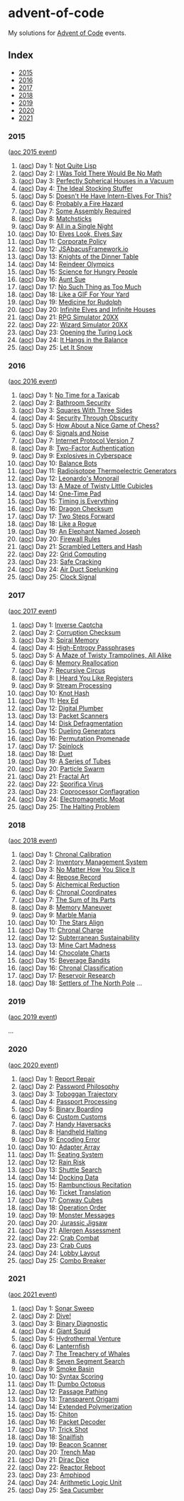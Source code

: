 # advent-of-code

My solutions for [Advent of Code](https://adventofcode.com/) events.


## Index

- [2015](#2015)
- [2016](#2016)
- [2017](#2017)
- [2018](#2018)
- [2019](#2019)
- [2020](#2020)
- [2021](#2021)


### 2015

([aoc 2015 event](https://adventofcode.com/2015))

1. ([aoc](https://adventofcode.com/2015/day/1)) Day 1: [Not Quite Lisp](y2015/day01_floors.py)
2. ([aoc](https://adventofcode.com/2015/day/2)) Day 2: [I Was Told There Would Be No Math](y2015/day02_wrapping.py)
3. ([aoc](https://adventofcode.com/2015/day/3)) Day 3: [Perfectly Spherical Houses in a Vacuum](y2015/day03_houses.py)
4. ([aoc](https://adventofcode.com/2015/day/4)) Day 4: [The Ideal Stocking Stuffer](y2015/day04_md5.py)
5. ([aoc](https://adventofcode.com/2015/day/5)) Day 5: [Doesn't He Have Intern-Elves For This?](y2015/day05_naughty.py)
6. ([aoc](https://adventofcode.com/2015/day/6)) Day 6: [Probably a Fire Hazard](y2015/day06_lights.py)
7. ([aoc](https://adventofcode.com/2015/day/7)) Day 7: [Some Assembly Required](y2015/day07_logic_wires.py)
8. ([aoc](https://adventofcode.com/2015/day/8)) Day 8: [Matchsticks](y2015/day08_strings.py)
9. ([aoc](https://adventofcode.com/2015/day/9)) Day 9: [All in a Single Night](y2015/day09_traveling.py)
10. ([aoc](https://adventofcode.com/2015/day/10)) Day 10: [Elves Look, Elves Say](y2015/day10_look_and_say.py)
11. ([aoc](https://adventofcode.com/2015/day/11)) Day 11: [Corporate Policy](y2015/day11_password.py)
12. ([aoc](https://adventofcode.com/2015/day/12)) Day 12: [JSAbacusFramework.io](y2015/day12_json.py)
13. ([aoc](https://adventofcode.com/2015/day/13)) Day 13: [Knights of the Dinner Table](y2015/day13_seating.py)
14. ([aoc](https://adventofcode.com/2015/day/14)) Day 14: [Reindeer Olympics](y2015/day14_racing.py)
15. ([aoc](https://adventofcode.com/2015/day/15)) Day 15: [Science for Hungry People](y2015/day15_recipe.py)
16. ([aoc](https://adventofcode.com/2015/day/16)) Day 16: [Aunt Sue](y2015/day16_aunts.py)
17. ([aoc](https://adventofcode.com/2015/day/17)) Day 17: [No Such Thing as Too Much](y2015/day17_containers.py)
18. ([aoc](https://adventofcode.com/2015/day/18)) Day 18: [Like a GIF For Your Yard](y2015/day18_life.py)
19. ([aoc](https://adventofcode.com/2015/day/19)) Day 19: [Medicine for Rudolph](y2015/day19_medicine.py)
20. ([aoc](https://adventofcode.com/2015/day/20)) Day 20: [Infinite Elves and Infinite Houses](y2015/day20_houses.py)
21. ([aoc](https://adventofcode.com/2015/day/21)) Day 21: [RPG Simulator 20XX](y2015/day21_rpg.py)
22. ([aoc](https://adventofcode.com/2015/day/22)) Day 22: [Wizard Simulator 20XX](y2015/day22_rpg_spells.py)
23. ([aoc](https://adventofcode.com/2015/day/23)) Day 23: [Opening the Turing Lock](y2015/day23_turing.py)
24. ([aoc](https://adventofcode.com/2015/day/24)) Day 24: [It Hangs in the Balance](y2015/day24_balancing.py)
25. ([aoc](https://adventofcode.com/2015/day/25)) Day 25: [Let It Snow](y2015/day25_secret.py)


### 2016

([aoc 2016 event](https://adventofcode.com/2016))

1. ([aoc](https://adventofcode.com/2016/day/1)) Day 1: [No Time for a Taxicab](y2016/day01_walk.py)
2. ([aoc](https://adventofcode.com/2016/day/2)) Day 2: [Bathroom Security](y2016/day02_keypad.py)
3. ([aoc](https://adventofcode.com/2016/day/3)) Day 3: [Squares With Three Sides](y2016/day03_triangles.py)
4. ([aoc](https://adventofcode.com/2016/day/4)) Day 4: [Security Through Obscurity](y2016/day04_rooms.py)
5. ([aoc](https://adventofcode.com/2016/day/5)) Day 5: [How About a Nice Game of Chess?](y2016/day05_md5.py)
6. ([aoc](https://adventofcode.com/2016/day/6)) Day 6: [Signals and Noise](y2016/day06_repcode.py)
7. ([aoc](https://adventofcode.com/2016/day/7)) Day 7: [Internet Protocol Version 7](y2016/day07_ipv7.py)
8. ([aoc](https://adventofcode.com/2016/day/8)) Day 8: [Two-Factor Authentication](y2016/day08_led.py)
9. ([aoc](https://adventofcode.com/2016/day/9)) Day 9: [Explosives in Cyberspace](y2016/day09_compression.py)
10. ([aoc](https://adventofcode.com/2016/day/10)) Day 10: [Balance Bots](y2016/day10_bots.py)
11. ([aoc](https://adventofcode.com/2016/day/11)) Day 11: [Radioisotope Thermoelectric Generators](y2016/day11_elevator.py)
12. ([aoc](https://adventofcode.com/2016/day/12)) Day 12: [Leonardo's Monorail](y2016/day12_assembler.py)
13. ([aoc](https://adventofcode.com/2016/day/13)) Day 13: [A Maze of Twisty Little Cubicles](y2016/day13_infinimaze.py)
14. ([aoc](https://adventofcode.com/2016/day/14)) Day 14: [One-Time Pad](y2016/day14_onetime.py)
15. ([aoc](https://adventofcode.com/2016/day/15)) Day 15: [Timing is Everything](y2016/day15_discs.py)
16. ([aoc](https://adventofcode.com/2016/day/16)) Day 16: [Dragon Checksum](y2016/day16_dragon.py)
17. ([aoc](https://adventofcode.com/2016/day/17)) Day 17: [Two Steps Forward](y2016/day17_md5_doors.py)
18. ([aoc](https://adventofcode.com/2016/day/18)) Day 18: [Like a Rogue](y2016/day18_traps.py)
19. ([aoc](https://adventofcode.com/2016/day/19)) Day 19: [An Elephant Named Joseph](y2016/day19_white_elephant.py)
20. ([aoc](https://adventofcode.com/2016/day/20)) Day 20: [Firewall Rules](y2016/day20_firewall.py)
21. ([aoc](https://adventofcode.com/2016/day/21)) Day 21: [Scrambled Letters and Hash](y2016/day21_scrambling.py)
22. ([aoc](https://adventofcode.com/2016/day/22)) Day 22: [Grid Computing](y2016/day22_disk_grid.py)
23. ([aoc](https://adventofcode.com/2016/day/23)) Day 23: [Safe Cracking](y2016/day23_asm_toggle.py)
24. ([aoc](https://adventofcode.com/2016/day/24)) Day 24: [Air Duct Spelunking](y2016/day24_tsp.py)
25. ([aoc](https://adventofcode.com/2016/day/25)) Day 25: [Clock Signal](y2016/day25_clock.py)


### 2017

([aoc 2017 event](https://adventofcode.com/2017))

1. ([aoc](https://adventofcode.com/2017/day/1)) Day 1: [Inverse Captcha](y2017/day01_captcha.py)
2. ([aoc](https://adventofcode.com/2017/day/2)) Day 2: [Corruption Checksum](y2017/day02_spreadsheet.py)
3. ([aoc](https://adventofcode.com/2017/day/3)) Day 3: [Spiral Memory](y2017/day03_spiral.py)
4. ([aoc](https://adventofcode.com/2017/day/4)) Day 4: [High-Entropy Passphrases](y2017/day04_passphrase.py)
5. ([aoc](https://adventofcode.com/2017/day/5)) Day 5: [A Maze of Twisty Trampolines, All Alike](y2017/day05_jumps.py)
6. ([aoc](https://adventofcode.com/2017/day/6)) Day 6: [Memory Reallocation](y2017/day06_realloc.py)
7. ([aoc](https://adventofcode.com/2017/day/7)) Day 7: [Recursive Circus](y2017/day07_tower.py)
8. ([aoc](https://adventofcode.com/2017/day/8)) Day 8: [I Heard You Like Registers](y2017/day08_registers.py)
9. ([aoc](https://adventofcode.com/2017/day/9)) Day 9: [Stream Processing](y2017/day09_garbage.py)
10. ([aoc](https://adventofcode.com/2017/day/10)) Day 10: [Knot Hash](y2017/day10_knots.py)
11. ([aoc](https://adventofcode.com/2017/day/11)) Day 11: [Hex Ed](y2017/day11_hex.py)
12. ([aoc](https://adventofcode.com/2017/day/12)) Day 12: [Digital Plumber](y2017/day12_pipes.py)
13. ([aoc](https://adventofcode.com/2017/day/13)) Day 13: [Packet Scanners](y2017/day13_scanners.py)
14. ([aoc](https://adventofcode.com/2017/day/14)) Day 14: [Disk Defragmentation](y2017/day14_defrag.py)
15. ([aoc](https://adventofcode.com/2017/day/15)) Day 15: [Dueling Generators](y2017/day15_generators.py)
16. ([aoc](https://adventofcode.com/2017/day/16)) Day 16: [Permutation Promenade](y2017/day16_dance.py)
17. ([aoc](https://adventofcode.com/2017/day/17)) Day 17: [Spinlock](y2017/day17_spinlock.py)
18. ([aoc](https://adventofcode.com/2017/day/18)) Day 18: [Duet](y2017/day18_duet.py)
19. ([aoc](https://adventofcode.com/2017/day/19)) Day 19: [A Series of Tubes](y2017/day19_route.py)
20. ([aoc](https://adventofcode.com/2017/day/20)) Day 20: [Particle Swarm](y2017/day20_particles.py)
21. ([aoc](https://adventofcode.com/2017/day/21)) Day 21: [Fractal Art](y2017/day21_fractal.py)
22. ([aoc](https://adventofcode.com/2017/day/22)) Day 22: [Sporifica Virus](y2017/day22_virus.py)
23. ([aoc](https://adventofcode.com/2017/day/23)) Day 23: [Coprocessor Conflagration](y2017/day23_optim.py)
24. ([aoc](https://adventofcode.com/2017/day/24)) Day 24: [Electromagnetic Moat](y2017/day24_bridge.py)
25. ([aoc](https://adventofcode.com/2017/day/25)) Day 25: [The Halting Problem](y2017/day25_turing.py)


### 2018

([aoc 2018 event](https://adventofcode.com/2018))

1. ([aoc](https://adventofcode.com/2018/day/1)) Day 1: [Chronal Calibration](y2018/day01_freq.py)
2. ([aoc](https://adventofcode.com/2018/day/2)) Day 2: [Inventory Management System](y2018/day02_tags.py)
3. ([aoc](https://adventofcode.com/2018/day/3)) Day 3: [No Matter How You Slice It](y2018/day03_claims.py)
4. ([aoc](https://adventofcode.com/2018/day/4)) Day 4: [Repose Record](y2018/day04_guards.py)
5. ([aoc](https://adventofcode.com/2018/day/5)) Day 5: [Alchemical Reduction](y2018/day05_polymer.py)
6. ([aoc](https://adventofcode.com/2018/day/6)) Day 6: [Chronal Coordinates](y2018/day06_area.py)
7. ([aoc](https://adventofcode.com/2018/day/7)) Day 7: [The Sum of Its Parts](y2018/day07_building.py)
8. ([aoc](https://adventofcode.com/2018/day/8)) Day 8: [Memory Maneuver](y2018/day08_nodes.py)
9. ([aoc](https://adventofcode.com/2018/day/9)) Day 9: [Marble Mania](y2018/day09_marbles.py)
10. ([aoc](https://adventofcode.com/2018/day/10)) Day 10: [The Stars Align](y2018/day10_stars.py)
11. ([aoc](https://adventofcode.com/2018/day/11)) Day 11: [Chronal Charge](y2018/day11_grid_sum.py)
12. ([aoc](https://adventofcode.com/2018/day/12)) Day 12: [Subterranean Sustainability](y2018/day12_pots.py)
13. ([aoc](https://adventofcode.com/2018/day/13)) Day 13: [Mine Cart Madness](y2018/day13_carts.py)
14. ([aoc](https://adventofcode.com/2018/day/14)) Day 14: [Chocolate Charts](y2018/day14_recipes.py)
15. ([aoc](https://adventofcode.com/2018/day/15)) Day 15: [Beverage Bandits](y2018/day15_battle.py)
16. ([aoc](https://adventofcode.com/2018/day/16)) Day 16: [Chronal Classification](y2018/day16_opcodes.py)
17. ([aoc](https://adventofcode.com/2018/day/17)) Day 17: [Reservoir Research](y2018/day17_reservoir.py)
18. ([aoc](https://adventofcode.com/2018/day/18)) Day 18: [Settlers of The North Pole](y2018/day18_wood.py)
...


### 2019

([aoc 2019 event](https://adventofcode.com/2019))

...


### 2020

([aoc 2020 event](https://adventofcode.com/2020))

1. ([aoc](https://adventofcode.com/2020/day/1)) Day 1: [Report Repair](y2020/day01_expense.py)
2. ([aoc](https://adventofcode.com/2020/day/2)) Day 2: [Password Philosophy](y2020/day02_passwords.py)
3. ([aoc](https://adventofcode.com/2020/day/3)) Day 3: [Toboggan Trajectory](y2020/day03_toboggan.py)
4. ([aoc](https://adventofcode.com/2020/day/4)) Day 4: [Passport Processing](y2020/day04_passports.py)
5. ([aoc](https://adventofcode.com/2020/day/5)) Day 5: [Binary Boarding](y2020/day05_boarding.py)
6. ([aoc](https://adventofcode.com/2020/day/6)) Day 6: [Custom Customs](y2020/day06_customs.py)
7. ([aoc](https://adventofcode.com/2020/day/7)) Day 7: [Handy Haversacks](y2020/day07_bags.py)
8. ([aoc](https://adventofcode.com/2020/day/8)) Day 8: [Handheld Halting](y2020/day08_prog_loop.py)
9. ([aoc](https://adventofcode.com/2020/day/9)) Day 9: [Encoding Error](y2020/day09_sums.py)
10. ([aoc](https://adventofcode.com/2020/day/10)) Day 10: [Adapter Array](y2020/day10_adapters.py)
11. ([aoc](https://adventofcode.com/2020/day/11)) Day 11: [Seating System](y2020/day11_seats.py)
12. ([aoc](https://adventofcode.com/2020/day/12)) Day 12: [Rain Risk](y2020/day12_navigation.py)
13. ([aoc](https://adventofcode.com/2020/day/13)) Day 13: [Shuttle Search](y2020/day13_buses.py)
14. ([aoc](https://adventofcode.com/2020/day/14)) Day 14: [Docking Data](y2020/day14_bitmask.py)
15. ([aoc](https://adventofcode.com/2020/day/15)) Day 15: [Rambunctious Recitation](y2020/day15_memory_game.py)
16. ([aoc](https://adventofcode.com/2020/day/16)) Day 16: [Ticket Translation](y2020/day16_tickets.py)
17. ([aoc](https://adventofcode.com/2020/day/17)) Day 17: [Conway Cubes](y2020/day17_hyperlife.py)
18. ([aoc](https://adventofcode.com/2020/day/18)) Day 18: [Operation Order](y2020/day18_arithmetics.py)
19. ([aoc](https://adventofcode.com/2020/day/19)) Day 19: [Monster Messages](y2020/day19_grammar.py)
20. ([aoc](https://adventofcode.com/2020/day/20)) Day 20: [Jurassic Jigsaw](y2020/day20_jigsaw.py)
21. ([aoc](https://adventofcode.com/2020/day/21)) Day 21: [Allergen Assessment](y2020/day21_allergens.py)
22. ([aoc](https://adventofcode.com/2020/day/22)) Day 22: [Crab Combat](y2020/day22_cards.py)
23. ([aoc](https://adventofcode.com/2020/day/23)) Day 23: [Crab Cups](y2020/day23_cups.py)
24. ([aoc](https://adventofcode.com/2020/day/24)) Day 24: [Lobby Layout](y2020/day24_hex.py)
25. ([aoc](https://adventofcode.com/2020/day/25)) Day 25: [Combo Breaker](y2020/day25_key.py)


### 2021

([aoc 2021 event](https://adventofcode.com/2021))

1. ([aoc](https://adventofcode.com/2021/day/1)) Day 1: [Sonar Sweep](y2021/day01_sonar.py)
2. ([aoc](https://adventofcode.com/2021/day/2)) Day 2: [Dive!](y2021/day02_dive.py)
3. ([aoc](https://adventofcode.com/2021/day/3)) Day 3: [Binary Diagnostic](y2021/day03_bits.py)
4. ([aoc](https://adventofcode.com/2021/day/4)) Day 4: [Giant Squid](y2021/day04_bingo.py)
5. ([aoc](https://adventofcode.com/2021/day/5)) Day 5: [Hydrothermal Venture](y2021/day05_lines.py)
6. ([aoc](https://adventofcode.com/2021/day/6)) Day 6: [Lanternfish](y2021/day06_spawn.py)
7. ([aoc](https://adventofcode.com/2021/day/7)) Day 7: [The Treachery of Whales](y2021/day07_align.py)
8. ([aoc](https://adventofcode.com/2021/day/8)) Day 8: [Seven Segment Search](y2021/day08_seg7.py)
9. ([aoc](https://adventofcode.com/2021/day/9)) Day 9: [Smoke Basin](y2021/day09_basins.py)
10. ([aoc](https://adventofcode.com/2021/day/10)) Day 10: [Syntax Scoring](y2021/day10_syntax.py)
11. ([aoc](https://adventofcode.com/2021/day/11)) Day 11: [Dumbo Octopus](y2021/day11_flashes.py)
12. ([aoc](https://adventofcode.com/2021/day/12)) Day 12: [Passage Pathing](y2021/day12_caves.py)
13. ([aoc](https://adventofcode.com/2021/day/13)) Day 13: [Transparent Origami](y2021/day13_folding.py)
14. ([aoc](https://adventofcode.com/2021/day/14)) Day 14: [Extended Polymerization](y2021/day14_polymer.py)
15. ([aoc](https://adventofcode.com/2021/day/15)) Day 15: [Chiton](y2021/day15_risk.py)
16. ([aoc](https://adventofcode.com/2021/day/16)) Day 16: [Packet Decoder](y2021/day16_packets.py)
17. ([aoc](https://adventofcode.com/2021/day/17)) Day 17: [Trick Shot](y2021/day17_shooting.py)
18. ([aoc](https://adventofcode.com/2021/day/18)) Day 18: [Snailfish](y2021/day18_numbers.py)
19. ([aoc](https://adventofcode.com/2021/day/19)) Day 19: [Beacon Scanner](y2021/day19_scanners.py)
20. ([aoc](https://adventofcode.com/2021/day/20)) Day 20: [Trench Map](y2021/day20_enhance.py)
21. ([aoc](https://adventofcode.com/2021/day/21)) Day 21: [Dirac Dice](y2021/day21_dice.py)
22. ([aoc](https://adventofcode.com/2021/day/22)) Day 22: [Reactor Reboot](y2021/day22_cubes.py)
23. ([aoc](https://adventofcode.com/2021/day/23)) Day 23: [Amphipod](y2021/day23_organize.py)
24. ([aoc](https://adventofcode.com/2021/day/24)) Day 24: [Arithmetic Logic Unit](y2021/day24_decompile.py)
25. ([aoc](https://adventofcode.com/2021/day/25)) Day 25: [Sea Cucumber](y2021/day25_cucumbers.py)
